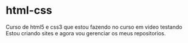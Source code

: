 # html-css
 Curso de html5 e css3 que estou fazendo no curso em video
testando 
Estou criando sites e agora vou gerenciar os meus repositorios.